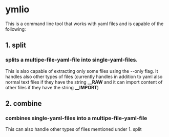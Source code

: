 # ymlio

This is a command line tool that works with yaml files and is capable of the following: 

## 1. split 

### splits a multipe-file-yaml-file into single-yaml-files.

This is also capable of extracting only some files using the --only flag. It handles also other types of files (currently handles in addition to yaml also normal text files if they have the string **__RAW** and it can import content of other files if they have the string **__IMPORT**)

## 2. combine

### combines single-yaml-files into a multipe-file-yaml-file

This can also handle other types of files mentioned under 1. split